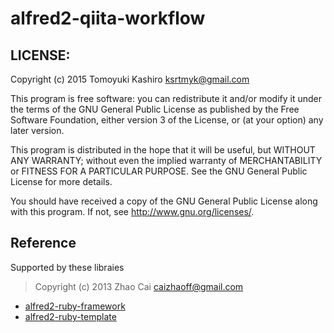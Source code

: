 # alfred2-qiita-workflow


## LICENSE:

Copyright (c) 2015 Tomoyuki Kashiro <ksrtmyk@gmail.com>

This program is free software: you can redistribute it and/or modify it under
the terms of the GNU General Public License as published by the Free Software
Foundation, either version 3 of the License, or (at your option)
any later version.

This program is distributed in the hope that it will be useful, but WITHOUT
ANY WARRANTY; without even the implied warranty of MERCHANTABILITY or FITNESS
FOR A PARTICULAR PURPOSE. See the GNU General Public License for more details.

You should have received a copy of the GNU General Public License along with
this program. If not, see <http://www.gnu.org/licenses/>.


[gembundler]: http://gembundler.com/

## Reference

Supported by these libraies

> Copyright (c) 2013 Zhao Cai caizhaoff@gmail.com

* [alfred2-ruby-framework]( https://github.com/canadaduane/alfred2-ruby-framework )
* [alfred2-ruby-template](https://github.com/zhaocai/alfred2-ruby-template)
